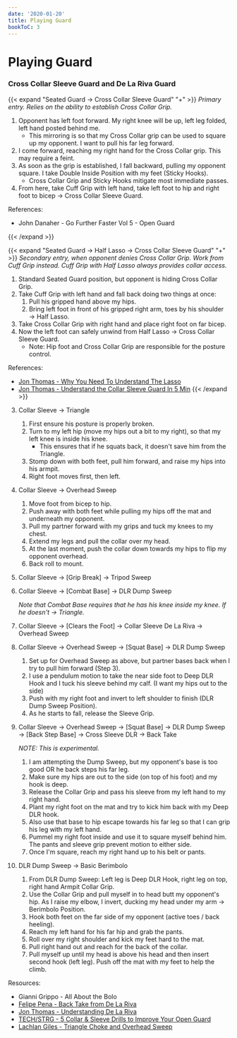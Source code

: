 ```yaml
---
date: '2020-01-20'
title: Playing Guard
bookToC: 3
---
```

# Playing Guard

### Cross Collar Sleeve Guard and De La Riva Guard
{{< expand "Seated Guard $\rightarrow$ Cross Collar Sleeve Guard" "+" >}}
*Primary entry. Relies on the ability to establish Cross Collar Grip.*

1. Opponent has left foot forward. My right knee will be up, left leg folded, left hand posted behind me.
    - This mirroring is so that my Cross Collar grip can be used to square up my opponent. I want to pull his far leg forward.
2. I come forward, reaching my right hand for the Cross Collar grip. This may require a feint.
3. As soon as the grip is established, I fall backward, pulling my opponent square. I take Double Inside Position with my feet (Sticky Hooks).
    - Cross Collar Grip and Sticky Hooks mitigate most immediate passes.
4. From here, take Cuff Grip with left hand, take left foot to hip and right foot to bicep $\rightarrow$ Cross Collar Sleeve Guard.

References:
 - John Danaher - Go Further Faster Vol 5 - Open Guard

{{< /expand >}}

{{< expand "Seated Guard $\rightarrow$ Half Lasso $\rightarrow$ Cross Collar Sleeve Guard" "+" >}}
*Secondary entry, when opponent denies Cross Collar Grip. Work from Cuff Grip instead. Cuff Grip with Half Lasso always provides collar access.*

1. Standard Seated Guard position, but opponent is hiding Cross Collar Grip. 
2. Take Cuff Grip with left hand and fall back doing two things at once:
    1. Pull his gripped hand above my hips.
    2. Bring left foot in front of his gripped right arm, toes by his shoulder $\rightarrow$ Half Lasso.
3. Take Cross Collar Grip with right hand and place right foot on far bicep.
4. Now the left foot can safely unwind from Half Lasso $\rightarrow$ Cross Collar Sleeve Guard.
    - Note: Hip foot and Cross Collar Grip are responsible for the posture control.

References:
- [Jon Thomas - Why You Need To Understand The Lasso](https://www.youtube.com/watch?v=Lcdc6Jw6cnI)
- [Jon Thomas - Understand the Collar Sleeve Guard In 5 Min](https://www.youtube.com/watch?v=PKQEms4w9T4)
{{< /expand >}}

3.  Collar Sleeve $\rightarrow$ Triangle

    1.  First ensure his posture is properly broken.
    2.  Turn to my left hip (move my hips out a bit to my right), so that my left knee is inside his knee.
        -   This ensures that if he squats back, it doesn't save him from the Triangle.
    3.  Stomp down with both feet, pull him forward, and raise my hips into his armpit.
    4.  Right foot moves first, then left.

4.  Collar Sleeve $\rightarrow$ Overhead Sweep

    1.  Move foot from bicep to hip.
    2.  Push away with both feet while pulling my hips off the mat and underneath my opponent.
    3.  Pull my partner forward with my grips and tuck my knees to my chest.
    4.  Extend my legs and pull the collar over my head.
    5.  At the last moment, push the collar down towards my hips to flip my opponent overhead.
    6.  Back roll to mount.

5.  Collar Sleeve $\rightarrow$ [Grip Break] $\rightarrow$ Tripod Sweep

6.  Collar Sleeve $\rightarrow$ [Combat Base] $\rightarrow$ DLR Dump Sweep

    *Note that Combat Base requires that he has his knee inside my knee. If he doesn't $\rightarrow$ Triangle.*

7.  Collar Sleeve $\rightarrow$ [Clears the Foot] $\rightarrow$ Collar Sleeve De La Riva $\rightarrow$ Overhead Sweep

8.  Collar Sleeve $\rightarrow$ Overhead Sweep $\rightarrow$ [Squat Base] $\rightarrow$ DLR Dump Sweep

    1.  Set up for Overhead Sweep as above, but partner bases back when I try to pull him forward (Step 3).
    2.  I use a pendulum motion to take the near side foot to Deep DLR Hook and I tuck his sleeve behind my calf. (I want my hips out to the side)
    3.  Push with my right foot and invert to left shoulder to finish (DLR Dump Sweep Position).
    4.  As he starts to fall, release the Sleeve Grip.

9.  Collar Sleeve $\rightarrow$ Overhead Sweep $\rightarrow$ [Squat Base] $\rightarrow$ DLR Dump Sweep $\rightarrow$ [Back Step Base] $\rightarrow$ Cross Sleeve DLR $\rightarrow$ Back Take

    *NOTE: This is experimental.*
    
    1.  I am attempting the Dump Sweep, but my opponent's base is too good OR he back steps his far leg.
    2.  Make sure my hips are out to the side (on top of his foot) and my hook is deep.
    3.  Release the Collar Grip and pass his sleeve from my left hand to my right hand.
    4.  Plant my right foot on the mat and try to kick him back with my Deep DLR hook.
    5.  Also use that base to hip escape towards his far leg so that I can grip his leg with my left hand.
    6.  Pummel my right foot inside and use it to square myself behind him. The pants and sleeve grip prevent motion to either side.
    7.  Once I'm square, reach my right hand up to his belt or pants.

10. DLR Dump Sweep $\rightarrow$ Basic Berimbolo

    1.  From DLR Dump Sweep: Left leg is Deep DLR Hook, right leg on top, right hand Armpit Collar Grip.
    2.  Use the Collar Grip and pull myself in to head butt my opponent's hip. As I raise my elbow, I invert, ducking my head under my arm $\rightarrow$ Berimbolo Position.
    3.  Hook both feet on the far side of my opponent (active toes / back heeling).
    4.  Reach my left hand for his far hip and grab the pants.
    5.  Roll over my right shoulder and kick my feet hard to the mat.
    6.  Pull right hand out and reach for the back of the collar.
    7.  Pull myself up until my head is above his head and then insert second hook (left leg). Push off the mat with my feet to help the climb.

Resources:
- Gianni Grippo - All About the Bolo
- [Felipe Pena - Back Take from De La Riva](https://www.youtube.com/watch?v=2VvssgliEfk)
- [Jon Thomas - Understanding De La Riva](https://www.youtube.com/watch?v=-_Ye7G2N3S0)
- [TECH/STRG - 5 Collar & Sleeve Drills to Improve Your Open Guard](https://www.youtube.com/watch?v=qnrGgDIXyGE)
- [Lachlan Giles - Triangle Choke and Overhead Sweep](https://www.youtube.com/watch?v=IHgdNWKK1yM)